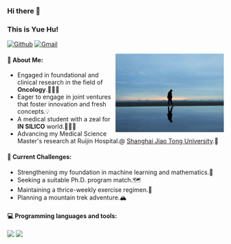 ### Hi there 👋
### This is Yue Hu!
[![Github](https://img.shields.io/badge/-Github-000?style=flat&logo=Github&logoColor=white)](https://github.com/HYexployer)
[![Gmail](https://img.shields.io/badge/-Gmail-c14438?style=flat&logo=Gmail&logoColor=white)](mailto:huyuera9@gmail.com)


<img align="right" alt="img" src="https://github.com/HYexployer/HYexployer/blob/main/C68DE31C-BD9E-431D-AD4D-1C89355B1003_1_201_a.jpeg" width="50%" height="auto" />

#### 🐣 About Me:
* Engaged in foundational and clinical research in the field of **Oncology**.👨🏻‍🔬
* Eager to engage in joint ventures that foster innovation and fresh concepts.💡
* A medical student with a zeal for **IN SILICO** world.👨🏻‍💻
* Advancing my Medical Science Master's research at Ruijin Hospital.@ [Shanghai Jiao Tong University](https://en.sjtu.edu.cn/).🧬

#### :muscle: Current Challenges:
- Strengthening my foundation in machine learning and mathematics.🧮
- Seeking a suitable Ph.D. program match.🗺
- Maintaining a thrice-weekly exercise regimen.💪
- Planning a mountain trek adventure.🏔

#### :computer: Programming languages and tools: 
<p>
<code><img width="10%" src="https://www.vectorlogo.zone/logos/python/python-ar21.svg"></code>
<code><img width="8%" src="https://www.vectorlogo.zone/logos/r-project/r-project-icon.svg"></code>
</p>

<!--
**HYexployer/HYexployer** is a ✨ _special_ ✨ repository because its `README.md` (this file) appears on your GitHub profile.


- 🔭 I’m currently working on ...
- 🌱 I’m currently learning ...
- 👯 I’m looking to collaborate on ...
- 🤔 I’m looking for help with ...
- 💬 Ask me about ...
- 📫 How to reach me: ...
- 😄 Pronouns: ...
- ⚡ Fun fact: ...
-->
